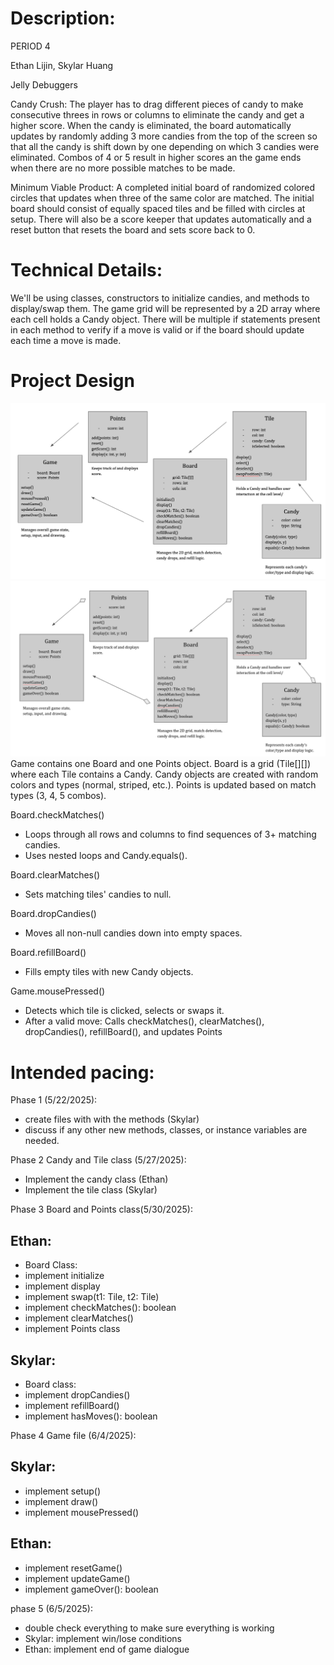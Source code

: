 # Description:
PERIOD 4

Ethan Lijin, Skylar Huang

Jelly Debuggers

Candy Crush: The player has to drag different pieces of candy to make consecutive threes in rows or columns to eliminate the candy and get a higher score. When the candy is eliminated, the board automatically updates by randomly adding 3 more candies from the top of the screen so that all the candy is shift down by one depending on which 3 candies were eliminated. Combos of 4 or 5 result in higher scores an the game ends when there are no more possible matches to be made.

Minimum Viable Product: A completed initial board of randomized colored circles that updates when three of the same color are matched. The initial board should consist of equally spaced tiles and be filled with circles at setup. There will also be a score keeper that updates automatically and a reset button that resets the board and sets score back to 0.

# Technical Details:

We'll be using classes, constructors to initialize candies, and methods to display/swap them. The game grid will be represented by a 2D array where each cell holds a Candy object. There will be multiple if statements present in each method to verify if a move is valid or if the board should update each time a move is made.

# Project Design
![Old UML Diagram](classes.png?raw=true "Classes" )
![New UML Diagram](classes2.png?raw=true "Classes" )
Game contains one Board and one Points object.
Board is a grid (Tile[][]) where each Tile contains a Candy.
Candy objects are created with random colors and types (normal, striped, etc.).
Points is updated based on match types (3, 4, 5 combos).

Board.checkMatches()
- Loops through all rows and columns to find sequences of 3+ matching candies.
- Uses nested loops and Candy.equals().

Board.clearMatches()
- Sets matching tiles' candies to null.

Board.dropCandies()
- Moves all non-null candies down into empty spaces.

Board.refillBoard()
- Fills empty tiles with new Candy objects.

Game.mousePressed()
- Detects which tile is clicked, selects or swaps it.
- After a valid move: Calls checkMatches(), clearMatches(), dropCandies(), refillBoard(), and updates Points


# Intended pacing:
Phase 1 (5/22/2025):
&nbsp;
- create files with with the methods (Skylar)
- discuss if any other new methods, classes, or instance variables are needed.

Phase 2 Candy and Tile class (5/27/2025):
&nbsp;
- Implement the candy class (Ethan)
- Implement the tile class (Skylar)

Phase 3 Board and Points class(5/30/2025):
&nbsp;

## Ethan:
- Board Class:
- implement initialize
- implement display
- implement swap(t1: Tile, t2: Tile)
- implement checkMatches(): boolean
- implement clearMatches()
&nbsp;
- implement Points class
&nbsp;

## Skylar:
- Board class:
- implement dropCandies()
- implement refillBoard()
- implement hasMoves(): boolean

Phase 4 Game file (6/4/2025):
&nbsp;

## Skylar:
- implement setup()
- implement draw()
- implement mousePressed()
&nbsp;
## Ethan:
- implement resetGame()
- implement updateGame()
- implement gameOver(): boolean

phase 5 (6/5/2025):
&nbsp;
- double check everything to make sure everything is working
- Skylar: implement win/lose conditions
- Ethan: implement end of game dialogue
